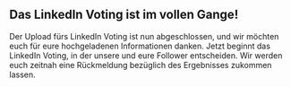 ## Das LinkedIn Voting ist im vollen Gange!

Der Upload fürs LinkedIn Voting ist nun abgeschlossen, und wir möchten euch für eure hochgeladenen Informationen danken. Jetzt beginnt das LinkedIn Voting, in der unsere und eure Follower entscheiden. Wir werden euch zeitnah eine Rückmeldung bezüglich des Ergebnisses zukommen lassen.
